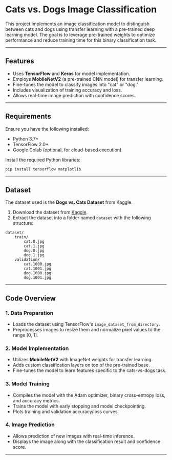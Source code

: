 # Cats vs. Dogs Image Classification

This project implements an image classification model to distinguish between cats and dogs using transfer learning with a pre-trained deep learning model. The goal is to leverage pre-trained weights to optimize performance and reduce training time for this binary classification task.

---

## Features
- Uses **TensorFlow** and **Keras** for model implementation.
- Employs **MobileNetV2** (a pre-trained CNN model) for transfer learning.
- Fine-tunes the model to classify images into "cat" or "dog."
- Includes visualization of training accuracy and loss.
- Allows real-time image prediction with confidence scores.

---

## Requirements
Ensure you have the following installed:

- Python 3.7+
- TensorFlow 2.0+
- Google Colab (optional, for cloud-based execution)

Install the required Python libraries:

```bash
pip install tensorflow matplotlib
```

---

## Dataset
The dataset used is the **Dogs vs. Cats Dataset** from Kaggle.

1. Download the dataset from [Kaggle](https://www.kaggle.com/c/dogs-vs-cats/data).
2. Extract the dataset into a folder named `dataset` with the following structure:

```
dataset/
    train/
        cat.0.jpg
        cat.1.jpg
        dog.0.jpg
        dog.1.jpg
    validation/
        cat.1000.jpg
        cat.1001.jpg
        dog.1000.jpg
        dog.1001.jpg
```

---

## Code Overview

### 1. Data Preparation
- Loads the dataset using TensorFlow's `image_dataset_from_directory`.
- Preprocesses images to resize them and normalize pixel values to the range [0, 1].

### 2. Model Implementation
- Utilizes **MobileNetV2** with ImageNet weights for transfer learning.
- Adds custom classification layers on top of the pre-trained base.
- Fine-tunes the model to learn features specific to the cats-vs-dogs task.

### 3. Model Training
- Compiles the model with the Adam optimizer, binary cross-entropy loss, and accuracy metrics.
- Trains the model with early stopping and model checkpointing.
- Plots training and validation accuracy/loss curves.

### 4. Image Prediction
- Allows prediction of new images with real-time inference.
- Displays the image along with the classification result and confidence score.

---
